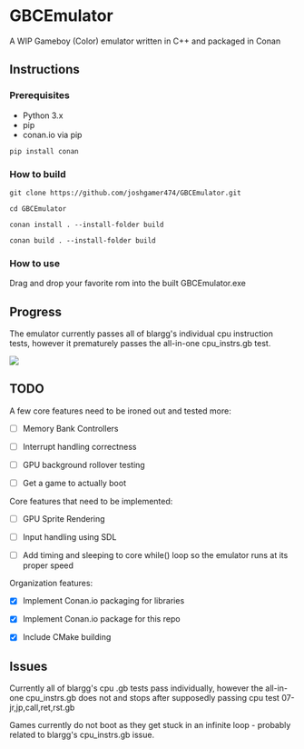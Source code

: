 # GBCEmulator
A WIP Gameboy (Color) emulator written in C++ and packaged in Conan

## Instructions

### Prerequisites

* Python 3.x
* pip
* conan.io via pip

```pip install conan```

### How to build

```git clone https://github.com/joshgamer474/GBCEmulator.git```

```cd GBCEmulator```

```conan install . --install-folder build```

```conan build . --install-folder build```

### How to use
Drag and drop your favorite rom into the built GBCEmulator.exe


## Progress

The emulator currently passes all of blargg's individual cpu instruction tests, however it prematurely passes the all-in-one cpu_instrs.gb test.

![](https://github.com/joshgamer474/GBCEmulator/raw/master/res/blargg_cpu_intrs.gif)

## TODO

A few core features need to be ironed out and tested more:
- [ ] Memory Bank Controllers
- [ ] Interrupt handling correctness
- [ ] GPU background rollover testing
- [ ] Get a game to actually boot


Core features that need to be implemented:
- [ ] GPU Sprite Rendering
- [ ] Input handling using SDL
- [ ] Add timing and sleeping to core while() loop so the emulator runs at its proper speed


Organization features:
- [x] Implement Conan.io packaging for libraries
- [x] Implement Conan.io package for this repo
- [x] Include CMake building


## Issues

Currently all of blargg's cpu .gb tests pass individually, however the all-in-one cpu_instrs.gb does not and stops after supposedly passing cpu test 07-jr,jp,call,ret,rst.gb

Games currently do not boot as they get stuck in an infinite loop - probably related to blargg's cpu_instrs.gb issue.